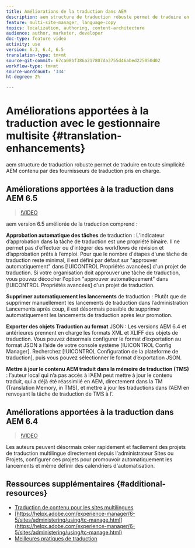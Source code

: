 ```yaml
---
title: Améliorations de la traduction dans AEM
description: aem structure de traduction robuste permet de traduire en toute simplicité AEM contenu par des fournisseurs de traduction pris en charge. Découvrez les dernières améliorations.
feature: multi-site-manager, language-copy
topics: localization, authoring, content-architecture
audience: author, marketer, developer
doc-type: feature video
activity: use
version: 6.3, 6.4, 6.5
translation-type: tm+mt
source-git-commit: 67ca08bf386a217807da3755d46abed225050d02
workflow-type: tm+mt
source-wordcount: '334'
ht-degree: 2%

---
```



# Améliorations apportées à la traduction avec le gestionnaire multisite {#translation-enhancements}

aem structure de traduction robuste permet de traduire en toute simplicité AEM contenu par des fournisseurs de traduction pris en charge.

## Améliorations apportées à la traduction dans AEM 6.5

>[!VIDEO](https://video.tv.adobe.com/v/27405?quality=9&learn=on)

aem version 6.5 améliorée de la traduction comprend :

**Approbation automatique des tâches** de traduction : L’indicateur d’approbation dans la tâche de traduction est une propriété binaire. Il ne permet pas d’effectuer ou d’intégrer des workflows de révision et d’approbation prêts à l’emploi. Pour que le nombre d&#39;étapes d&#39;une tâche de traduction reste minimal, il est défini par défaut sur &quot;approuver automatiquement&quot; dans [!UICONTROL Propriétés avancées] d&#39;un projet de traduction. Si votre organisation doit approuver une tâche de traduction, vous pouvez décocher l&#39;option &quot;approuver automatiquement&quot; dans [!UICONTROL Propriétés avancées] d&#39;un projet de traduction.

**Supprimer automatiquement les lancements** de traduction : Plutôt que de supprimer manuellement les lancements de traduction dans l’administration Lancements après coup, il est désormais possible de supprimer automatiquement les lancements de traduction après leur promotion.

**Exporter des objets Traduction au format** JSON : Les versions AEM 6.4 et antérieures prennent en charge les formats XML et XLIFF des objets de traduction. Vous pouvez désormais configurer le format d’exportation au format JSON à l’aide de votre console système [!UICONTROL Config Manager]. Recherchez [!UICONTROL Configuration de la plateforme de traduction], puis vous pouvez sélectionner le format d’exportation JSON.

**Mettre à jour le contenu AEM traduit dans la mémoire de traduction (TMS)** : l’auteur local qui n’a pas accès à l’AEM peut mettre à jour le contenu traduit, qui a déjà été réassimilé en AEM, directement dans la TM (Translation Memory, in TMS), et mettre à jour les traductions dans l’AEM en renvoyant la tâche de traduction de TMS à l’.

## Améliorations apportées à la traduction dans AEM 6.4

>[!VIDEO](https://video.tv.adobe.com/v/21309?quality=9&learn=on)

Les auteurs peuvent désormais créer rapidement et facilement des projets de traduction multilingue directement depuis l&#39;administrateur Sites ou Projets, configurer ces projets pour promouvoir automatiquement les lancements et même définir des calendriers d&#39;automatisation.

## Ressources supplémentaires {#additional-resources}

* [Traduction de contenu pour les sites multilingues](https://helpx.adobe.com/experience-manager/6-5/sites/administering/using/translation.html)
* [https://helpx.adobe.com/experience-manager/6-5/sites/administering/using/tc-manage.html](https://helpx.adobe.com/experience-manager/6-5/sites/administering/using/tc-manage.html)
* [Meilleures pratiques de traduction](https://helpx.adobe.com/experience-manager/6-5/sites/administering/using/tc-bp.html)
